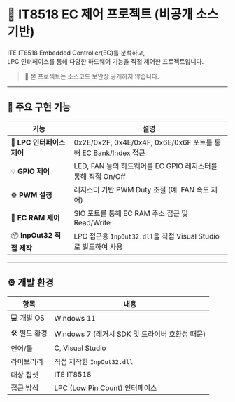 # 🧠 IT8518 EC 제어 프로젝트 (비공개 소스 기반)

ITE IT8518 Embedded Controller(EC)를 분석하고,  
LPC 인터페이스를 통해 다양한 하드웨어 기능을 직접 제어한 프로젝트입니다.

> 🔐 본 프로젝트는 소스코드 보안상 공개하지 않습니다.

---

## 🔧 주요 구현 기능

| 기능 | 설명 |
|------|------|
| 🔌 **LPC 인터페이스 제어** | 0x2E/0x2F, 0x4E/0x4F, 0x6E/0x6F 포트를 통해 EC Bank/Index 접근 |
| 💡 **GPIO 제어** | LED, FAN 등의 하드웨어를 EC GPIO 레지스터를 통해 직접 On/Off |
| ⚙️ **PWM 설정** | 레지스터 기반 PWM Duty 조절 (예: FAN 속도 제어) |
| 🧠 **EC RAM 제어** | SIO 포트를 통해 EC RAM 주소 접근 및 Read/Write |
| 📦 **InpOut32 직접 제작** | LPC 접근용 `InpOut32.dll`을 직접 Visual Studio로 빌드하여 사용 |

---

## ⚙️ 개발 환경

| 항목 | 내용 |
|------|------|
| 💻 개발 OS | Windows 11 |
| 🛠️ 빌드 환경 | Windows 7 (레거시 SDK 및 드라이버 호환성 때문) |
| 언어/툴 | C, Visual Studio |
| 라이브러리 | 직접 제작한 `InpOut32.dll` |
| 대상 칩셋 | ITE IT8518 |
| 접근 방식 | LPC (Low Pin Count) 인터페이스


